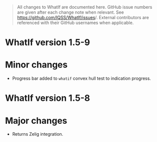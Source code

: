 > All changes to WhatIf are documented here. GitHub issue numbers are given after
each change note when relevant. See <https://github.com/IQSS/WhatIf/issues>/. 
External contributors are referenced with their GitHub usernames when 
applicable.

WhatIf version 1.5-9
===============================

# Minor changes

-   Progress bar added to `whatif` convex hull test to indication progress.

WhatIf version 1.5-8
===============================

# Major changes

-   Returns Zelig integration.
